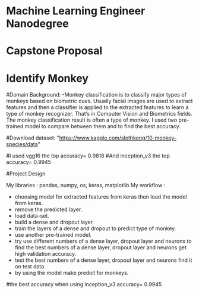 # Machine Learning Engineer Nanodegree
# Capstone Proposal
# Identify Monkey

#Domain Background:
-Monkey classification is to classify major types of monkeys based on biometric cues. Usually facial images are used to extract features and then a classifier is applied to the extracted features to learn a type of monkey recognizer. That’s in Computer Vision and Biometrics fields. The monkey classification result is often a type of monkey. I used two pre-trained model to compare between them and to find the best accuracy.


#Download dataset: "https://www.kaggle.com/slothkong/10-monkey-species/data"

#I used vgg16 the top accuracy= 0.9818
#And inception_v3 the top accuracy= 0.9945

#Project Design

My libraries : pandas, numpy, os, keras, matplotlib
My workflow :
- choosing model for extracted features from keras then load the model from keras.
- remove the predicted layer.
- load data-set.
- build a dense and dropout layer.
- train the layers of a dense and dropout to predict type of monkey.
- use another pre-trained model.
- try use different numbers of  a dense layer, dropout layer and neurons to find the best numbers of a dense layer, dropout layer and neurons get high validation accuracy.
- test the best numbers  of  a dense layer, dropout layer and neurons find it on test data.
- by using the model make predict for monkeys.

#the best accuracy when using inception_v3 accuracy= 0.9945
